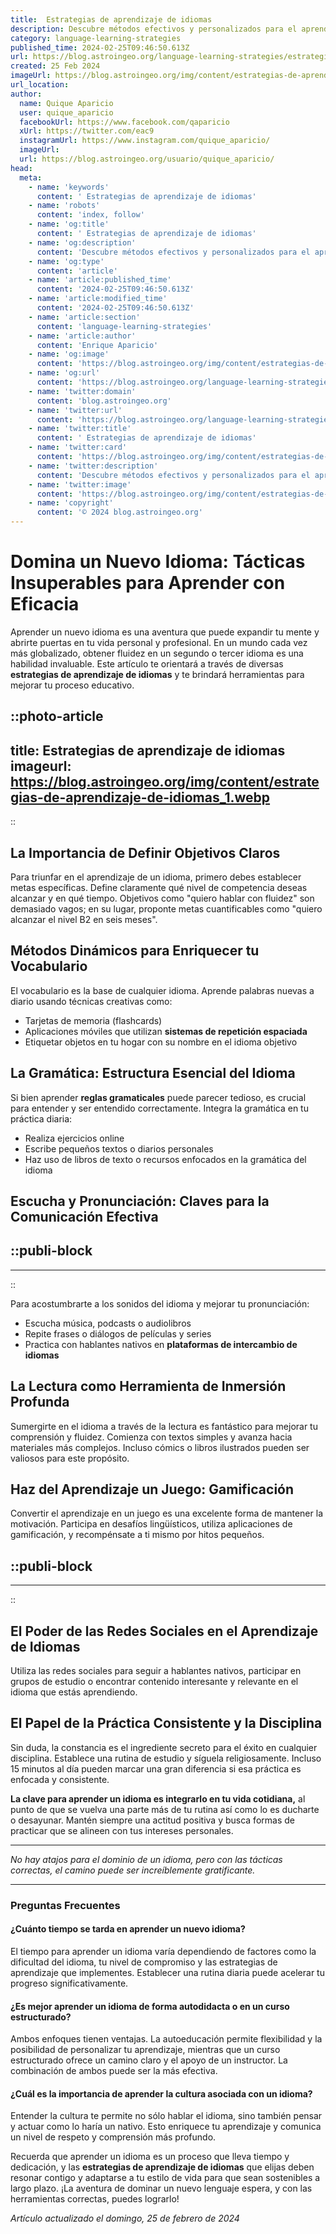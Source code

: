 ```yaml
---
title:  Estrategias de aprendizaje de idiomas
description: Descubre métodos efectivos y personalizados para el aprendizaje de idiomas. Impulsa tu habilidad lingüística con nuestras estrategias comprobadas.
category: language-learning-strategies
published_time: 2024-02-25T09:46:50.613Z
url: https://blog.astroingeo.org/language-learning-strategies/estrategias-de-aprendizaje-de-idiomas
created: 25 Feb 2024
imageUrl: https://blog.astroingeo.org/img/content/estrategias-de-aprendizaje-de-idiomas_1.webp
url_location:
author:
  name: Quique Aparicio
  user: quique_aparicio
  facebookUrl: https://www.facebook.com/qaparicio
  xUrl: https://twitter.com/eac9
  instagramUrl: https://www.instagram.com/quique_aparicio/
  imageUrl: 
  url: https://blog.astroingeo.org/usuario/quique_aparicio/
head:
  meta:
    - name: 'keywords'
      content: ' Estrategias de aprendizaje de idiomas'
    - name: 'robots'
      content: 'index, follow'
    - name: 'og:title'
      content: ' Estrategias de aprendizaje de idiomas'
    - name: 'og:description'
      content: 'Descubre métodos efectivos y personalizados para el aprendizaje de idiomas. Impulsa tu habilidad lingüística con nuestras estrategias comprobadas.'
    - name: 'og:type'
      content: 'article'
    - name: 'article:published_time'
      content: '2024-02-25T09:46:50.613Z'
    - name: 'article:modified_time'
      content: '2024-02-25T09:46:50.613Z'
    - name: 'article:section'
      content: 'language-learning-strategies'
    - name: 'article:author'
      content: 'Enrique Aparicio'
    - name: 'og:image'
      content: 'https://blog.astroingeo.org/img/content/estrategias-de-aprendizaje-de-idiomas_1.webp'
    - name: 'og:url'
      content: 'https://blog.astroingeo.org/language-learning-strategies/estrategias-de-aprendizaje-de-idiomas'
    - name: 'twitter:domain'
      content: 'blog.astroingeo.org'
    - name: 'twitter:url'
      content: 'https://blog.astroingeo.org/language-learning-strategies/estrategias-de-aprendizaje-de-idiomas'
    - name: 'twitter:title'
      content: ' Estrategias de aprendizaje de idiomas'
    - name: 'twitter:card'
      content: 'https://blog.astroingeo.org/img/content/estrategias-de-aprendizaje-de-idiomas_1.webp'
    - name: 'twitter:description'
      content: 'Descubre métodos efectivos y personalizados para el aprendizaje de idiomas. Impulsa tu habilidad lingüística con nuestras estrategias comprobadas.'
    - name: 'twitter:image'
      content: 'https://blog.astroingeo.org/img/content/estrategias-de-aprendizaje-de-idiomas_1.webp'
    - name: 'copyright'
      content: '© 2024 blog.astroingeo.org'
---
```

# Domina un Nuevo Idioma: Tácticas Insuperables para Aprender con Eficacia

Aprender un nuevo idioma es una aventura que puede expandir tu mente y abrirte puertas en tu vida personal y profesional. En un mundo cada vez más globalizado, obtener fluidez en un segundo o tercer idioma es una habilidad invaluable. Este artículo te orientará a través de diversas **estrategias de aprendizaje de idiomas** y te brindará herramientas para mejorar tu proceso educativo.


::photo-article
---
title:  Estrategias de aprendizaje de idiomas
imageurl: https://blog.astroingeo.org/img/content/estrategias-de-aprendizaje-de-idiomas_1.webp
---
::


## La Importancia de Definir Objetivos Claros

Para triunfar en el aprendizaje de un idioma, primero debes establecer metas específicas. Define claramente qué nivel de competencia deseas alcanzar y en qué tiempo. Objetivos como "quiero hablar con fluidez" son demasiado vagos; en su lugar, proponte metas cuantificables como "quiero alcanzar el nivel B2 en seis meses".

## Métodos Dinámicos para Enriquecer tu Vocabulario

El vocabulario es la base de cualquier idioma. Aprende palabras nuevas a diario usando técnicas creativas como:
- Tarjetas de memoria (flashcards)
- Aplicaciones móviles que utilizan **sistemas de repetición espaciada**
- Etiquetar objetos en tu hogar con su nombre en el idioma objetivo

## La Gramática: Estructura Esencial del Idioma

Si bien aprender **reglas gramaticales** puede parecer tedioso, es crucial para entender y ser entendido correctamente. Integra la gramática en tu práctica diaria:
- Realiza ejercicios online
- Escribe pequeños textos o diarios personales
- Haz uso de libros de texto o recursos enfocados en la gramática del idioma

## Escucha y Pronunciación: Claves para la Comunicación Efectiva


  ::publi-block
  ---
  ---
  ::
  
  
Para acostumbrarte a los sonidos del idioma y mejorar tu pronunciación:
- Escucha música, podcasts o audiolibros
- Repite frases o diálogos de películas y series
- Practica con hablantes nativos en **plataformas de intercambio de idiomas**

## La Lectura como Herramienta de Inmersión Profunda

Sumergirte en el idioma a través de la lectura es fantástico para mejorar tu comprensión y fluidez. Comienza con textos simples y avanza hacia materiales más complejos. Incluso cómics o libros ilustrados pueden ser valiosos para este propósito.

## Haz del Aprendizaje un Juego: Gamificación

Convertir el aprendizaje en un juego es una excelente forma de mantener la motivación. Participa en desafíos lingüísticos, utiliza aplicaciones de gamificación, y recompénsate a ti mismo por hitos pequeños.


  ::publi-block
  ---
  ---
  ::
  
  
## El Poder de las Redes Sociales en el Aprendizaje de Idiomas

Utiliza las redes sociales para seguir a hablantes nativos, participar en grupos de estudio o encontrar contenido interesante y relevante en el idioma que estás aprendiendo.

## El Papel de la Práctica Consistente y la Disciplina

Sin duda, la constancia es el ingrediente secreto para el éxito en cualquier disciplina. Establece una rutina de estudio y síguela religiosamente. Incluso 15 minutos al día pueden marcar una gran diferencia si esa práctica es enfocada y consistente.

**La clave para aprender un idioma es integrarlo en tu vida cotidiana,** al punto de que se vuelva una parte más de tu rutina así como lo es ducharte o desayunar. Mantén siempre una actitud positiva y busca formas de practicar que se alineen con tus intereses personales.

---

*No hay atajos para el dominio de un idioma, pero con las tácticas correctas, el camino puede ser increíblemente gratificante.*

---

### Preguntas Frecuentes

#### ¿Cuánto tiempo se tarda en aprender un nuevo idioma?
El tiempo para aprender un idioma varía dependiendo de factores como la dificultad del idioma, tu nivel de compromiso y las estrategias de aprendizaje que implementes. Establecer una rutina diaria puede acelerar tu progreso significativamente.

#### ¿Es mejor aprender un idioma de forma autodidacta o en un curso estructurado?
Ambos enfoques tienen ventajas. La autoeducación permite flexibilidad y la posibilidad de personalizar tu aprendizaje, mientras que un curso estructurado ofrece un camino claro y el apoyo de un instructor. La combinación de ambos puede ser la más efectiva.

#### ¿Cuál es la importancia de aprender la cultura asociada con un idioma?
Entender la cultura te permite no sólo hablar el idioma, sino también pensar y actuar como lo haría un nativo. Esto enriquece tu aprendizaje y comunica un nivel de respeto y comprensión más profundo.

Recuerda que aprender un idioma es un proceso que lleva tiempo y dedicación, y las **estrategias de aprendizaje de idiomas** que elijas deben resonar contigo y adaptarse a tu estilo de vida para que sean sostenibles a largo plazo. ¡La aventura de dominar un nuevo lenguaje espera, y con las herramientas correctas, puedes lograrlo!

_Artículo actualizado el domingo, 25 de febrero de 2024_